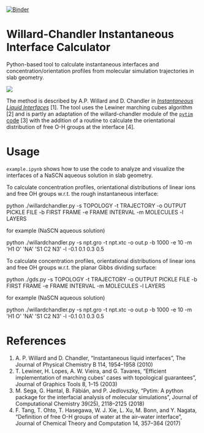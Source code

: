 [![Binder](https://mybinder.org/badge.svg)](https://mybinder.org/v2/gh/gitesei/willard-chandler/master)

# Willard-Chandler Instantaneous Interface Calculator
Python-based tool to calculate instantaneous interfaces and concentration/orientation profiles from molecular simulation trajectories in slab geometry.

![](data/nglviewer.gif)

The method is described by A.P. Willard and D. Chandler in [_Instantaneous Liquid Interfaces_](https://pubs.acs.org/doi/10.1021/jp909219k) [1]. The tool uses the Lewiner marching cubes algorithm [2] and is partly an adaptation of the willard-chandler module of the [`pytim` code](https://github.com/Marcello-Sega/pytim) [3] with the addition of a routine to calculate the orientational distribution of free O-H groups at the interface [4].

# Usage

`example.ipynb` shows how to use the code to analyze and visualize the interfaces of a NaSCN aqueous solution in slab geometry.

To calculate concentration profiles, orientational distributions of linear ions and free OH groups w.r.t. the rough instantaneous interface:

python ./willardchandler.py -s TOPOLOGY -t TRAJECTORY -o OUTPUT PICKLE FILE -b FIRST FRAME -e FRAME INTERVAL -m MOLECULES -l LAYERS

for example (NaSCN aqueous solution)

python ./willardchandler.py -s npt.gro -t npt.xtc -o out.p -b 1000 -e 10 -m 'H1 O' 'NA' 'S1 C2 N3' -l -0.1 0.1 0.3 0.5

To calculate concentration profiles, orientational distributions of linear ions and free OH groups w.r.t. the planar Gibbs dividing surface:

python ./gds.py -s TOPOLOGY -t TRAJECTORY -o OUTPUT PICKLE FILE -b FIRST FRAME -e FRAME INTERVAL -m MOLECULES -l LAYERS

for example (NaSCN aqueous solution)

python ./willardchandler.py -s npt.gro -t npt.xtc -o out.p -b 1000 -e 10 -m 'H1 O' 'NA' 'S1 C2 N3' -l -0.1 0.1 0.3 0.5

# References

1. A. P. Willard and D. Chandler, “Instantaneous liquid interfaces”, The Journal of Physical Chemistry B 114, 1954–1958 (2010)
2. T. Lewiner, H. Lopes, A. W. Vieira, and G. Tavares, “Efficient implementation of marching cubes' cases with topological guarantees”, Journal of Graphics Tools 8, 1–15 (2003)
3. M. Sega, G. Hantal, B. Fábián, and P. Jedlovszky, “Pytim: A python package for the interfacial analysis of molecular simulations”, Journal of Computational Chemistry 39(25), 2118–2125 (2018)
4. F. Tang, T. Ohto, T. Hasegawa, W. J. Xie, L. Xu, M. Bonn, and Y. Nagata, “Definition of free O-H groups of water at the air–water interface”, Journal of Chemical Theory and Computation 14, 357–364 (2017)
